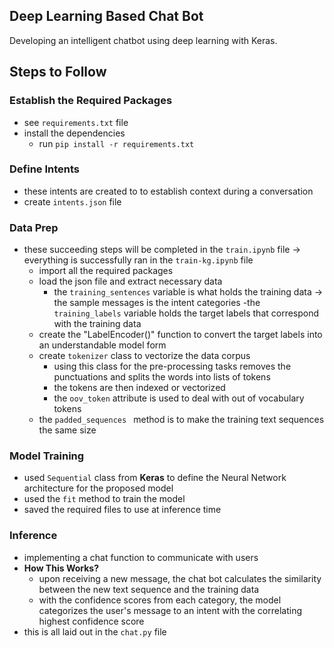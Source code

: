 ## Deep Learning Based Chat Bot
Developing an intelligent chatbot using deep learning with Keras. 

## Steps to Follow
### Establish the Required Packages
- see `requirements.txt` file
- install the dependencies 
    - run `pip install -r requirements.txt`

### Define Intents
- these intents are created to to establish context during a conversation
- create `intents.json` file

### Data Prep
- these succeeding steps will be completed in the `train.ipynb` file -> everything is successfully ran in the `train-kg.ipynb` file
    - import all the required packages
    - load the json file and extract necessary data
        - the `training_sentences` variable is what holds the training data -> the sample messages is the intent categories
        -the `training_labels` variable holds the target labels that correspond with the training data
    - create the "LabelEncoder()" function to convert the target labels into an understandable model form
    - create `tokenizer` class to vectorize the data corpus 
        - using this class for the pre-processing tasks removes the punctuations and splits the words into lists of tokens
        - the tokens are then indexed or vectorized
        - the `oov_token` attribute is used to deal with out of vocabulary tokens
    - the  `padded_sequences ` method is to make the training text sequences the same size

### Model Training
- used `Sequential` class from __Keras__ to define the Neural Network architecture for the proposed model
- used the `fit` method to train the model
- saved the required files to use at inference time

### Inference
- implementing a chat function to communicate with users
- __How This Works?__
    - upon receiving a new message, the chat bot calculates the similarity between the new text sequence and the training data
    - with the confidence scores from each category, the model categorizes the user's message to an intent with the correlating highest confidence score
- this is all laid out in the `chat.py` file